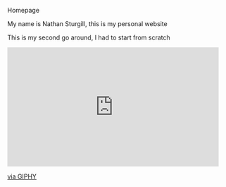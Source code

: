 Homepage

My name is Nathan Sturgill, this is my personal website

This is my second go around, I had to start from scratch


<iframe src="https://giphy.com/embed/jA7rz1xwbkHDi" width="480" height="270" frameBorder="0" class="giphy-embed" allowFullScreen></iframe><p><a href="https://giphy.com/gifs/forums-muthead-mut-jA7rz1xwbkHDi">via GIPHY</a></p>


